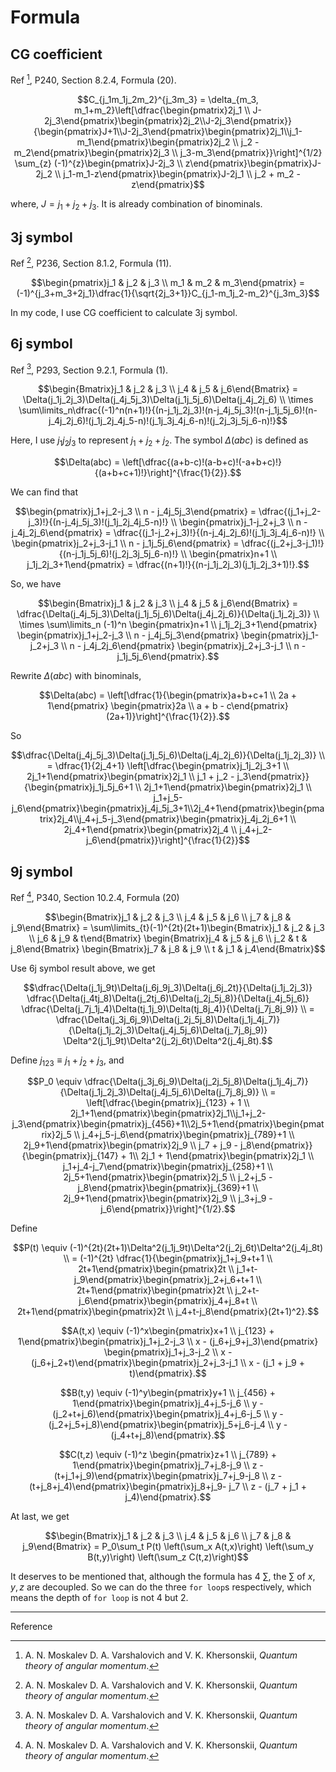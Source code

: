 # Formula

## CG coefficient

Ref [^1], P240, Section 8.2.4, Formula (20).

```math
C_{j_1m_1j_2m_2}^{j_3m_3} = \delta_{m_3, m_1+m_2}\left[\dfrac{\begin{pmatrix}2j_1 \\ J-2j_3\end{pmatrix}\begin{pmatrix}2j_2\\J-2j_3\end{pmatrix}}{\begin{pmatrix}J+1\\J-2j_3\end{pmatrix}\begin{pmatrix}2j_1\\j_1-m_1\end{pmatrix}\begin{pmatrix}2j_2 \\ j_2 - m_2\end{pmatrix}\begin{pmatrix}2j_3 \\ j_3-m_3\end{pmatrix}}\right]^{1/2} \sum_{z} (-1)^{z}\begin{pmatrix}J-2j_3 \\ z\end{pmatrix}\begin{pmatrix}J-2j_2 \\ j_1-m_1-z\end{pmatrix}\begin{pmatrix}J-2j_1 \\ j_2 + m_2 - z\end{pmatrix}
```

where, $J = j_1+j_2+j_3$. It is already combination of binominals.

## 3j symbol

Ref [^1], P236, Section 8.1.2, Formula (11).

```math
\begin{pmatrix}j_1 & j_2 & j_3 \\ m_1 & m_2 & m_3\end{pmatrix} = (-1)^{j_3+m_3+2j_1}\dfrac{1}{\sqrt{2j_3+1}}C_{j_1-m_1j_2-m_2}^{j_3m_3}
```

In my code, I use CG coefficient to calculate 3j symbol.

## 6j symbol

Ref [^1], P293, Section 9.2.1, Formula (1).

```math
\begin{Bmatrix}j_1 & j_2 & j_3 \\ j_4 & j_5 & j_6\end{Bmatrix} = \Delta(j_1j_2j_3)\Delta(j_4j_5j_3)\Delta(j_1j_5j_6)\Delta(j_4j_2j_6) \\
\times \sum\limits_n\dfrac{(-1)^n(n+1)!}{(n-j_1j_2j_3)!(n-j_4j_5j_3)!(n-j_1j_5j_6)!(n-j_4j_2j_6)!(j_1j_2j_4j_5-n)!(j_1j_3j_4j_6-n)!(j_2j_3j_5j_6-n)!}
```

Here, I use $j_1j_2j_3$ to represent $j_1+j_2+j_2$. The symbol $\Delta(abc)$ is defined as

```math
\Delta(abc) = \left[\dfrac{(a+b-c)!(a-b+c)!(-a+b+c)!}{(a+b+c+1)!}\right]^{\frac{1}{2}}.
```

We can find that

```math
\begin{pmatrix}j_1+j_2-j_3 \\ n - j_4j_5j_3\end{pmatrix} = \dfrac{(j_1+j_2-j_3)!}{(n-j_4j_5j_3)!(j_1j_2j_4j_5-n)!} \\
\begin{pmatrix}j_1-j_2+j_3 \\ n - j_4j_2j_6\end{pmatrix} = \dfrac{(j_1-j_2+j_3)!}{(n-j_4j_2j_6)!(j_1j_3j_4j_6-n)!} \\
\begin{pmatrix}j_2+j_3-j_1 \\ n - j_1j_5j_6\end{pmatrix} = \dfrac{(j_2+j_3-j_1)!}{(n-j_1j_5j_6)!(j_2j_3j_5j_6-n)!} \\
\begin{pmatrix}n+1 \\ j_1j_2j_3+1\end{pmatrix} = \dfrac{(n+1)!}{(n-j_1j_2j_3)(j_1j_2j_3+1)!}.
```

So, we have

```math
\begin{Bmatrix}j_1 & j_2 & j_3 \\ j_4 & j_5 & j_6\end{Bmatrix} = \dfrac{\Delta(j_4j_5j_3)\Delta(j_1j_5j_6)\Delta(j_4j_2j_6)}{\Delta(j_1j_2j_3)} \\
\times \sum\limits_n (-1)^n \begin{pmatrix}n+1 \\ j_1j_2j_3+1\end{pmatrix} \begin{pmatrix}j_1+j_2-j_3 \\ n - j_4j_5j_3\end{pmatrix} \begin{pmatrix}j_1-j_2+j_3 \\ n - j_4j_2j_6\end{pmatrix} \begin{pmatrix}j_2+j_3-j_1 \\ n - j_1j_5j_6\end{pmatrix}.
```

Rewrite $\Delta(abc)$ with binominals,

```math
\Delta(abc) = \left[\dfrac{1}{\begin{pmatrix}a+b+c+1 \\ 2a + 1\end{pmatrix} \begin{pmatrix}2a \\ a + b - c\end{pmatrix}(2a+1)}\right]^{\frac{1}{2}}.
```

So

```math
\dfrac{\Delta(j_4j_5j_3)\Delta(j_1j_5j_6)\Delta(j_4j_2j_6)}{\Delta(j_1j_2j_3)} \\
= \dfrac{1}{2j_4+1} \left[\dfrac{\begin{pmatrix}j_1j_2j_3+1 \\ 2j_1+1\end{pmatrix}\begin{pmatrix}2j_1 \\ j_1 + j_2 - j_3\end{pmatrix}}{\begin{pmatrix}j_1j_5j_6+1 \\ 2j_1+1\end{pmatrix}\begin{pmatrix}2j_1 \\ j_1+j_5-j_6\end{pmatrix}\begin{pmatrix}j_4j_5j_3+1\\2j_4+1\end{pmatrix}\begin{pmatrix}2j_4\\j_4+j_5-j_3\end{pmatrix}\begin{pmatrix}j_4j_2j_6+1 \\ 2j_4+1\end{pmatrix}\begin{pmatrix}2j_4 \\ j_4+j_2-j_6\end{pmatrix}}\right]^{\frac{1}{2}}
```

## 9j symbol

Ref [^1], P340, Section 10.2.4, Formula (20)

```math
\begin{Bmatrix}j_1 & j_2 & j_3 \\ j_4 & j_5 & j_6 \\ j_7 & j_8 & j_9\end{Bmatrix} = \sum\limits_{t}(-1)^{2t}(2t+1)\begin{Bmatrix}j_1 & j_2 & j_3 \\ j_6 & j_9 & t\end{Bmatrix} \begin{Bmatrix}j_4 & j_5 & j_6 \\ j_2 & t & j_8\end{Bmatrix} \begin{Bmatrix}j_7 & j_8 & j_9 \\ t & j_1 & j_4\end{Bmatrix}
```

Use 6j symbol result above, we get

```math
\dfrac{\Delta(j_1j_9t)\Delta(j_6j_9j_3)\Delta(j_6j_2t)}{\Delta(j_1j_2j_3)} \dfrac{\Delta(j_4tj_8)\Delta(j_2tj_6)\Delta(j_2j_5j_8)}{\Delta(j_4j_5j_6)} \dfrac{\Delta(j_7j_1j_4)\Delta(tj_1j_9)\Delta(tj_8j_4)}{\Delta(j_7j_8j_9)} \\
 = \dfrac{\Delta(j_3j_6j_9)\Delta(j_2j_5j_8)\Delta(j_1j_4j_7)}{\Delta(j_1j_2j_3)\Delta(j_4j_5j_6)\Delta(j_7j_8j_9)} \Delta^2(j_1j_9t)\Delta^2(j_2j_6t)\Delta^2(j_4j_8t).
```

Define $j_{123} \equiv j_1+j_2+j_3$, and

```math
P_0 \equiv \dfrac{\Delta(j_3j_6j_9)\Delta(j_2j_5j_8)\Delta(j_1j_4j_7)}{\Delta(j_1j_2j_3)\Delta(j_4j_5j_6)\Delta(j_7j_8j_9)} \\
= \left[\dfrac{\begin{pmatrix}j_{123} + 1 \\ 2j_1+1\end{pmatrix}\begin{pmatrix}2j_1\\j_1+j_2-j_3\end{pmatrix}\begin{pmatrix}j_{456}+1\\2j_5+1\end{pmatrix}\begin{pmatrix}2j_5 \\ j_4+j_5-j_6\end{pmatrix}\begin{pmatrix}j_{789}+1 \\ 2j_9+1\end{pmatrix}\begin{pmatrix}2j_9 \\ j_7 + j_9 - j_8\end{pmatrix}}{\begin{pmatrix}j_{147} + 1\\ 2j_1 + 1\end{pmatrix}\begin{pmatrix}2j_1 \\ j_1+j_4-j_7\end{pmatrix}\begin{pmatrix}j_{258}+1 \\ 2j_5+1\end{pmatrix}\begin{pmatrix}2j_5 \\ j_2+j_5 - j_8\end{pmatrix}\begin{pmatrix}j_{369}+1 \\ 2j_9+1\end{pmatrix}\begin{pmatrix}2j_9 \\ j_3+j_9 - j_6\end{pmatrix}}\right]^{1/2}.
```

Define

```math
P(t) \equiv (-1)^{2t}(2t+1)\Delta^2(j_1j_9t)\Delta^2(j_2j_6t)\Delta^2(j_4j_8t)  \\
 = (-1)^{2t} \dfrac{1}{\begin{pmatrix}j_1+j_9+t+1 \\ 2t+1\end{pmatrix}\begin{pmatrix}2t \\ j_1+t-j_9\end{pmatrix}\begin{pmatrix}j_2+j_6+t+1 \\ 2t+1\end{pmatrix}\begin{pmatrix}2t \\ j_2+t-j_6\end{pmatrix}\begin{pmatrix}j_4+j_8+t \\ 2t+1\end{pmatrix}\begin{pmatrix}2t \\ j_4+t-j_8\end{pmatrix}(2t+1)^2}.
```

```math
A(t,x) \equiv (-1)^x\begin{pmatrix}x+1 \\ j_{123} + 1\end{pmatrix}\begin{pmatrix}j_1+j_2-j_3 \\ x - (j_6+j_9+j_3)\end{pmatrix} \begin{pmatrix}j_1+j_3-j_2 \\ x - (j_6+j_2+t)\end{pmatrix}\begin{pmatrix}j_2+j_3-j_1 \\ x - (j_1 + j_9 + t)\end{pmatrix}.
```

```math
B(t,y) \equiv (-1)^y\begin{pmatrix}y+1 \\ j_{456} + 1\end{pmatrix}\begin{pmatrix}j_4+j_5-j_6 \\ y - (j_2+t+j_6)\end{pmatrix}\begin{pmatrix}j_4+j_6-j_5 \\ y - (j_2+j_5+j_8)\end{pmatrix}\begin{pmatrix}j_5+j_6-j_4 \\ y - (j_4+t+j_8)\end{pmatrix}.
```

```math
C(t,z) \equiv (-1)^z \begin{pmatrix}z+1 \\ j_{789} + 1\end{pmatrix}\begin{pmatrix}j_7+j_8-j_9 \\ z - (t+j_1+j_9)\end{pmatrix}\begin{pmatrix}j_7+j_9-j_8 \\ z - (t+j_8+j_4)\end{pmatrix}\begin{pmatrix}j_8+j_9- j_7 \\ z - (j_7 + j_1 + j_4)\end{pmatrix}.
```

At last, we get

```math
\begin{Bmatrix}j_1 & j_2 & j_3 \\ j_4 & j_5 & j_6 \\ j_7 & j_8 & j_9\end{Bmatrix} = P_0\sum_t P(t) \left(\sum_x A(t,x)\right) \left(\sum_y B(t,y)\right) \left(\sum_z C(t,z)\right)
```

It deserves to be mentioned that, although the formula has 4 $\sum$, the $\sum$ of $x,y,z$ are decoupled. So we can do the three `for loop`s respectively, which means the depth of `for loop` is not 4 but 2.


----
Reference

[^1]: A. N. Moskalev D. A. Varshalovich and V. K. Khersonskii, *Quantum theory of angular momentum*.

